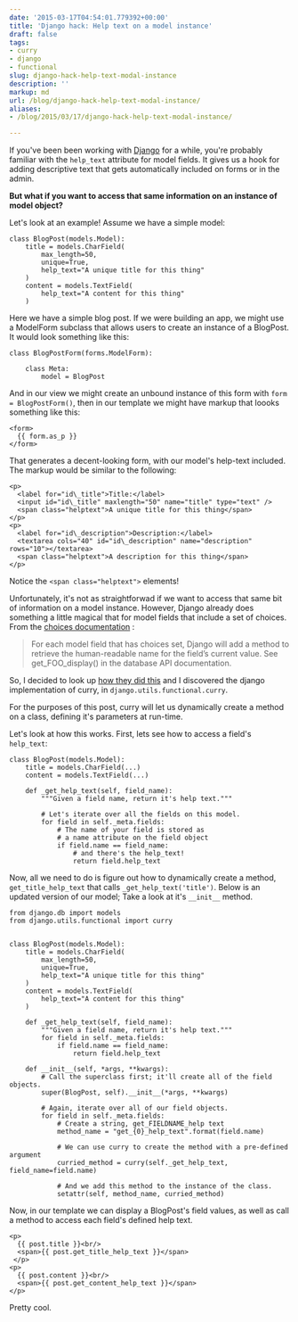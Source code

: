 ```yaml
---
date: '2015-03-17T04:54:01.779392+00:00'
title: 'Django hack: Help text on a model instance'
draft: false
tags:
- curry
- django
- functional
slug: django-hack-help-text-modal-instance
description: ''
markup: md
url: /blog/django-hack-help-text-modal-instance/
aliases:
- /blog/2015/03/17/django-hack-help-text-modal-instance/

---
```


If you've been been working with [Django](https://www.djangoproject.com/) for
a while, you're probably familiar with the `help_text` attribute for model
fields. It gives us a hook for adding descriptive text that gets automatically
included on forms or in the admin.


**But what if you want to access that same information on an instance of
model object?**


Let's look at an example! Assume we have a simple model:



```
class BlogPost(models.Model):
    title = models.CharField(
        max_length=50,
        unique=True,
        help_text="A unique title for this thing"
    )
    content = models.TextField(
        help_text="A content for this thing"
    )
```

Here we have a simple blog post. If we were building an app, we might use a
ModelForm subclass that allows users to create an instance of a BlogPost. It
would look something like this:



```
class BlogPostForm(forms.ModelForm):

    class Meta:
        model = BlogPost
```

And in our view we might create an unbound instance of this form with
`form = BlogPostForm()`, then in our template we might have markup that
loooks something like this:

```
<form>
  {{ form.as_p }}
</form>
```

That generates a decent-looking form, with our model's help-text included. The
markup would be similar to the following:



```
<p>
  <label for="id\_title">Title:</label>
  <input id="id\_title" maxlength="50" name="title" type="text" />
  <span class="helptext">A unique title for this thing</span>
</p>
<p>
  <label for="id\_description">Description:</label>
  <textarea cols="40" id="id\_description" name="description" rows="10"></textarea>
  <span class="helptext">A description for this thing</span>
</p>
```

Notice the `<span class="helptext">` elements!


Unfortunately, it's not as straightforwad if we want to access that same bit of
information on a model instance. However, Django already does something a little
magical that for model fields that include a set of choices. From the
[choices documentation](https://docs.djangoproject.com/en/1.7/ref/models/fields/#choices) :



> 
>  For each model field that has choices set, Django will add a method to
>  retrieve the human-readable name for the field’s current value. See
>  get\_FOO\_display() in the database API documentation.
> 


So, I decided to look up [how they did this](https://github.com/django/django/blob/ea3168dc6ced391d848c511a14cfcecfeac9d401/django/db/models/fields/__init__.py#L660)
and I discovered the django implementation of curry, in `django.utils.functional.curry`.


For the purposes of this post, curry will let us dynamically create a method
on a class, defining it's parameters at run-time.


Let's look at how this works. First, lets see how to access a field's `help_text`:



```
class BlogPost(models.Model):
    title = models.CharField(...)
    content = models.TextField(...)

    def _get_help_text(self, field_name):
        """Given a field name, return it's help text."""

        # Let's iterate over all the fields on this model.
        for field in self._meta.fields:
            # The name of your field is stored as
            # a name attribute on the field object
            if field.name == field_name:
                # and there's the help_text!
                return field.help_text
```

Now, all we need to do is figure out how to dynamically create a method,
`get_title_help_text` that calls `_get_help_text('title')`. Below is an
updated version of our model; Take a look at it's `__init__` method.



```
from django.db import models
from django.utils.functional import curry


class BlogPost(models.Model):
    title = models.CharField(
        max_length=50,
        unique=True,
        help_text="A unique title for this thing"
    )
    content = models.TextField(
        help_text="A content for this thing"
    )

    def _get_help_text(self, field_name):
        """Given a field name, return it's help text."""
        for field in self._meta.fields:
            if field.name == field_name:
                return field.help_text

    def __init__(self, *args, **kwargs):
        # Call the superclass first; it'll create all of the field objects.
        super(BlogPost, self).__init__(*args, **kwargs)

        # Again, iterate over all of our field objects.
        for field in self._meta.fields:
            # Create a string, get_FIELDNAME_help text
            method_name = "get_{0}_help_text".format(field.name)

            # We can use curry to create the method with a pre-defined argument
            curried_method = curry(self._get_help_text, field_name=field.name)

            # And we add this method to the instance of the class.
            setattr(self, method_name, curried_method)
```

Now, in our template we can display a BlogPost's field values, as well as call
a method to access each field's defined help text.



```
<p>
  {{ post.title }}<br/>
  <span>{{ post.get_title_help_text }}</span>
 </p>
<p>
  {{ post.content }}<br/>
  <span>{{ post.get_content_help_text }}</span>
</p>
```

Pretty cool.





